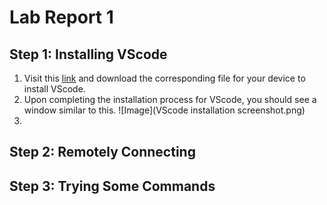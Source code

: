 # Lab Report 1

## Step 1: Installing VScode

1. Visit this [link](https://code.visualstudio.com/) and download the corresponding file for your device to install VScode.
2. Upon completing the installation process for VScode, you should see a window similar to this.
![Image](VScode installation screenshot.png)
3. 


## Step 2: Remotely Connecting


## Step 3: Trying Some Commands
